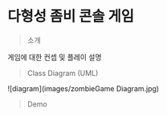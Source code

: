 # 다형성 좀비 콘솔 게임

> 소개
>
게임에 대한 컨셉 및 플레이 설명

> Class Diagram (UML)
> 
![diagram](images/zombieGame Diagram.jpg)

> Demo
![]()
